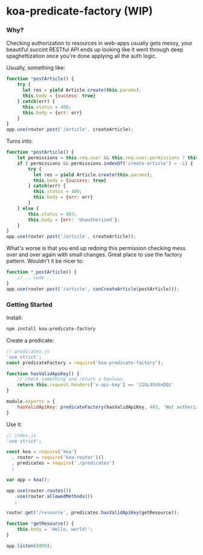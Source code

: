 # koa-predicate-factory (WIP)

### Why?

Checking authorization to resources in web-apps usually gets messy, your beautiful succint RESTful API ends up looking like it went through deep spaghettization once you're done applying all the auth logic. 

Usually, something like:

```js
function *postArticle() {
    try {
      let res = yield Article.create(this.params);
      this.body = {success: true}
    } catch(err) {
      this.status = 400;
      this.body = {err: err}
    }
}
app.use(router.post('/article', createArticle);
```

Turns into:

```js
function *postArticle() {
    let permissions = this.req.user && this.req.user.permissions ? this.req.user.permissions : null;
    if ( permissions && permissions.indexOf('create-article') > -1) {
        try {
          let res = yield Article.create(this.params);
          this.body = {success: true}
        } catch(err) {
          this.status = 400;
          this.body = {err: err}
        }    
    } else {
        this.status = 403;
        this.body = {err: 'Unauthorized'};
    }
}
app.use(router.post('/article', createArticle));
```

What's worse is that you end up redoing this permission checking mess over and over again with small changes.  Great place to use the factory pattern. Wouldn't it be nicer to:

```js
function *_postArticle() {
    // .. code ..
}
app.use(router.post('/article', canCreateArticle(postArticle)));
```

### Getting Started

Install:
```bash
npm install koa-predicate-factory
```

Create a predicate:
```js
// predicates.js
'use strict';
const predicateFactory = require('koa-predicate-factory');

function hasValidApiKey() {
    // check something and return a boolean
    return this.request.headers['x-api-key'] == '21GL4hVbxDQz'
}

module.exports = {
    hasValidApiKey: predicateFactory(hasValidApiKey, 403, 'Not authorized');
}
```

Use it:
```js
// index.js
'use strict';

const koa = require('koa')
  , router = require('koa-router')()
  , predicates = require('./predicates')
  ;

var app = koa();

app.use(router.routes())
   .use(router.allowedMethods())
   ;

router.get('/resource', predicates.hasValidApiKey(getResource));

function *getResource() {
    this.body = 'Hello, world!';
}

app.listen(8000);
```







